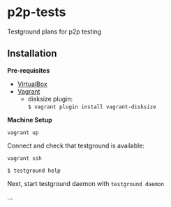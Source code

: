 # p2p-tests
Testground plans for p2p testing

## Installation

**Pre-requisites**

* [VirtualBox](https://www.virtualbox.org/wiki/Downloads)
* [Vagrant](https://www.vagrantup.com/downloads)
  * disksize plugin: \
    `$ vagrant plugin install vagrant-disksize`

**Machine Setup**

```shell
vagrant up
```

Connect and check that testground is available:

```shell
vagrant ssh

$ testground help
```

Next, start testground daemon with `testground daemon`

...